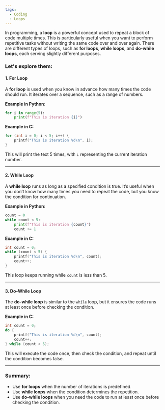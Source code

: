 ```yaml
---
tags:
  - Coding
  - Loops
---
```

In programming, a **loop** is a powerful concept used to repeat a block of code multiple times. This is particularly useful when you want to perform repetitive tasks without writing the same code over and over again. There are different types of loops, such as **for loops**, **while loops**, and **do-while loops**, each serving slightly different purposes.

### Let's explore them:

#### **1. For Loop**
A **for loop** is used when you know in advance how many times the code should run. It iterates over a sequence, such as a range of numbers.

**Example in Python:**
```python
for i in range(5):
    print(f"This is iteration {i}")
```

**Example in C:**
```c
for (int i = 0; i < 5; i++) {
    printf("This is iteration %d\n", i);
}
```
This will print the text 5 times, with `i` representing the current iteration number.

---

#### **2. While Loop**
A **while loop** runs as long as a specified condition is true. It’s useful when you don’t know how many times you need to repeat the code, but you know the condition for continuation.

**Example in Python:**
```python
count = 0
while count < 5:
    print(f"This is iteration {count}")
    count += 1
```

**Example in C:**
```c
int count = 0;
while (count < 5) {
    printf("This is iteration %d\n", count);
    count++;
}
```
This loop keeps running while `count` is less than 5.

---

#### **3. Do-While Loop**
The **do-while loop** is similar to the `while` loop, but it ensures the code runs at least once before checking the condition.

**Example in C:**
```c
int count = 0;
do {
    printf("This is iteration %d\n", count);
    count++;
} while (count < 5);
```
This will execute the code once, then check the condition, and repeat until the condition becomes false.

---

### Summary:
- Use **for loops** when the number of iterations is predefined.
- Use **while loops** when the condition determines the repetition.
- Use **do-while loops** when you need the code to run at least once before checking the condition.
